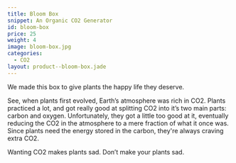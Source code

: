 ```yaml
---
title: Bloom Box
snippet: An Organic CO2 Generator
id: bloom-box
price: 25
weight: 4
image: bloom-box.jpg
categories:
  - CO2
layout: product--bloom-box.jade
---
```


We made this box to give plants the happy life they deserve.

See, when plants first evolved, Earth’s atmosphere was rich in CO2. Plants practiced a lot, and got really good at splitting CO2 into it’s two main parts: carbon and oxygen. Unfortunately, they got a little too good at it, eventually reducing the CO2 in the atmosphere to a mere fraction of what it once was. Since plants need the energy stored in the carbon, they're always craving extra CO2.

Wanting CO2 makes plants sad. Don’t make your plants sad.
